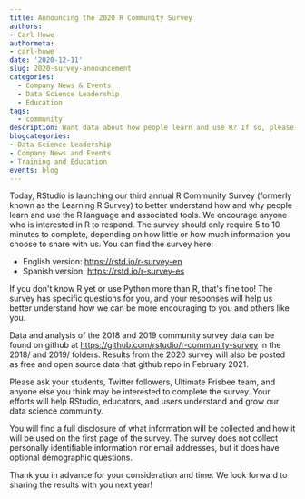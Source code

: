 ```yaml
---
title: Announcing the 2020 R Community Survey
authors: 
- Carl Howe
authormeta:
- carl-howe
date: '2020-12-11'
slug: 2020-survey-announcement
categories:
  - Company News & Events
  - Data Science Leadership
  - Education
tags:
  - community
description: Want data about how people learn and use R? If so, please fill out our 3nd annual survey so that we can better understand today's R community. We'll publish the results in February 2021 as free and open source data.
blogcategories:
- Data Science Leadership
- Company News and Events
- Training and Education
events: blog
---
```


Today, RStudio is launching our third annual R Community Survey (formerly known as the Learning R Survey) to better understand how and why people learn and use the R language and associated tools. We encourage anyone who is interested in R to respond. The survey should only require 5 to 10 minutes to complete, depending on how little or how much information you choose to share with us. You can find the survey here:

-   English version: <a href="https://rstd.io/r-survey-en"  target="_blank" rel="noopener noreferrer">https://rstd.io/r-survey-en</a>
-   Spanish version: <a href="https://rstd.io/r-survey-es"  target="_blank" rel="noopener noreferrer">https://rstd.io/r-survey-es</a>

If you don't know R yet or use Python more than R, that's fine too! The survey has specific questions for you, and your responses will help us better understand how we can be more encouraging to you and others like you.

Data and analysis of the 2018 and 2019 community survey data can be found on github at <a href="https://github.com/rstudio/r-community-survey"  target="_blank" rel="noopener noreferrer">https://github.com/rstudio/r-community-survey</a> in the 2018/ and 2019/ folders. Results from the 2020 survey will also be posted as free and open source data that github repo in February 2021.

Please ask your students, Twitter followers, Ultimate Frisbee team, and anyone else you think may be interested to complete the survey. Your efforts will help RStudio, educators, and users understand and grow our data science community.

You will find a full disclosure of what information will be collected and how it will be used on the first page of the survey. The survey does not collect personally identifiable information nor email addresses, but it does have optional demographic questions.

Thank you in advance for your consideration and time. We look forward to sharing the results with you next year!
